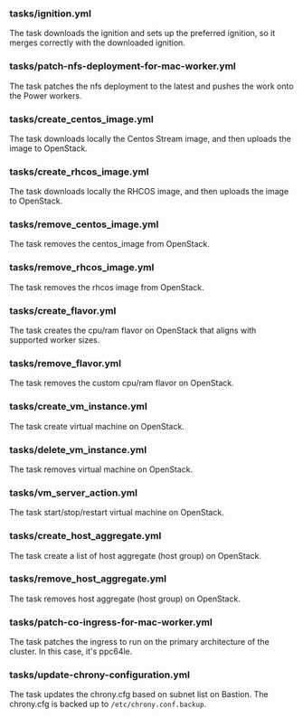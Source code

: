 ### tasks/ignition.yml

The task downloads the ignition and sets up the preferred ignition, so it merges correctly with the downloaded ignition.

### tasks/patch-nfs-deployment-for-mac-worker.yml

The task patches the nfs deployment to the latest and pushes the work onto the Power workers.

### tasks/create_centos_image.yml

The task downloads locally the Centos Stream image, and then uploads the image to OpenStack.

### tasks/create_rhcos_image.yml

The task downloads locally the RHCOS image, and then uploads the image to OpenStack.

### tasks/remove_centos_image.yml

The task removes the centos_image from OpenStack.

### tasks/remove_rhcos_image.yml

The task removes the rhcos image from OpenStack.

### tasks/create_flavor.yml

The task creates the cpu/ram flavor on OpenStack that aligns with supported worker sizes.

### tasks/remove_flavor.yml

The task removes the custom cpu/ram flavor on OpenStack.

### tasks/create_vm_instance.yml

The task create virtual machine on OpenStack.

### tasks/delete_vm_instance.yml

The task removes virtual machine on OpenStack.

### tasks/vm_server_action.yml

The task start/stop/restart virtual machine on OpenStack.

### tasks/create_host_aggregate.yml

The task create a list of host aggregate (host group) on OpenStack.

### tasks/remove_host_aggregate.yml

The task removes host aggregate (host group) on OpenStack.

### tasks/patch-co-ingress-for-mac-worker.yml

The task patches the ingress to run on the primary architecture of the cluster. In this case, it's ppc64le.

### tasks/update-chrony-configuration.yml

The task updates the chrony.cfg based on subnet list on Bastion.
The chrony.cfg is backed up to `/etc/chrony.conf.backup`.
